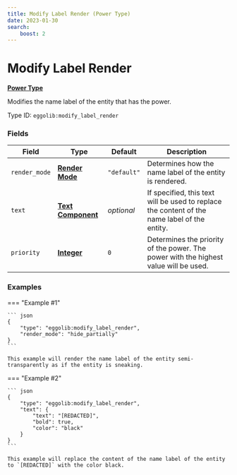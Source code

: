 ```yaml
---
title: Modify Label Render (Power Type)
date: 2023-01-30
search:
    boost: 2
---
```


#   Modify Label Render

[**Power Type**][1]

Modifies the name label of the entity that has the power.

Type ID: `eggolib:modify_label_render`


### Fields

Field | Type | Default | Description
------|------|---------|------------
`render_mode` | [**Render Mode**][2] | `"default"` | Determines how the name label of the entity is rendered.
`text` | [**Text Component**][3] | *optional* | If specified, this text will be used to replace the content of the name label of the entity.
`priority` | [**Integer**][4] | `0` | Determines the priority of the power. The power with the highest value will be used.


### Examples

=== "Example #1"

    ``` json
    {
        "type": "eggolib:modify_label_render",
        "render_mode": "hide_partially"
    }
    ```

    This example will render the name label of the entity semi-transparently as if the entity is sneaking.


=== "Example #2"

    ``` json
    {
        "type": "eggolib:modify_label_render",
        "text": {
            "text": "[REDACTED]",
            "bold": true,
            "color": "black"
        }
    }
    ```

    This example will replace the content of the name label of the entity to `[REDACTED]` with the color black.



[1]: ../power_types.md
[2]: ../data_types/render_mode.md
[3]: https://origins.readthedocs.io/en/latest/types/data_types/text_component
[4]: https://origins.readthedocs.io/en/latest/types/data_types/integer
